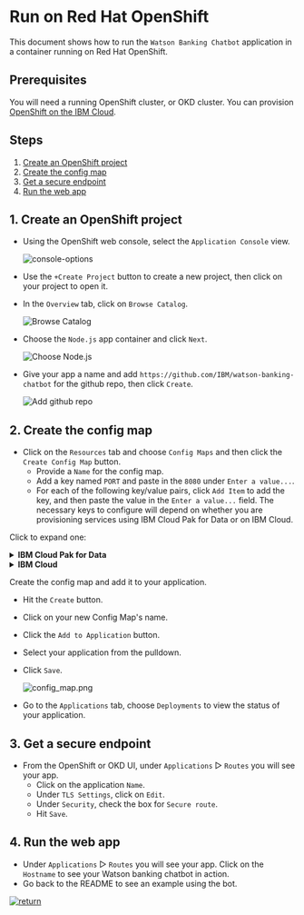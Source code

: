 # Run on Red Hat OpenShift

This document shows how to run the `Watson Banking Chatbot` application in a container running on Red Hat OpenShift.

## Prerequisites

You will need a running OpenShift cluster, or OKD cluster. You can provision [OpenShift on the IBM Cloud](https://cloud.ibm.com/kubernetes/catalog/openshiftcluster).

## Steps

1. [Create an OpenShift project](#1-create-an-openshift-project)
1. [Create the config map](#2-create-the-config-map)
1. [Get a secure endpoint](#3-get-a-secure-endpoint)
1. [Run the web app](#4-run-the-web-app)

## 1. Create an OpenShift project

* Using the OpenShift web console, select the `Application Console` view.

  ![console-options](https://raw.githubusercontent.com/IBM/pattern-utils/master/openshift/openshift-app-console-option.png)

* Use the `+Create Project` button to create a new project, then click on your project to open it.

* In the `Overview` tab, click on `Browse Catalog`.

  ![Browse Catalog](https://raw.githubusercontent.com/IBM/pattern-utils/master/openshift/openshift-browse-catalog.png)

* Choose the `Node.js` app container and click `Next`.

  ![Choose Node.js](https://raw.githubusercontent.com/IBM/pattern-utils/master/openshift/openshift-choose-nodejs.png)

* Give your app a name and add `https://github.com/IBM/watson-banking-chatbot` for the github repo, then click `Create`.

  ![Add github repo](https://raw.githubusercontent.com/IBM/pattern-utils/master/openshift/openshift-add-github-repo.png)

## 2. Create the config map

* Click on the `Resources` tab and choose `Config Maps` and then click the `Create Config Map` button.
  * Provide a `Name` for the config map.
  * Add a key named `PORT` and paste in the `8080` under `Enter a value...`.
  * For each of the following key/value pairs, click `Add Item` to add the key, and then paste the value in the `Enter a value...` field. The necessary keys to configure will depend on whether you are provisioning services using IBM Cloud Pak for Data or on IBM Cloud.

Click to expand one:

<details><summary><b>IBM Cloud Pak for Data</b></summary>
<p>

For each service (<b>ASSISTANT, DISCOVERY, and NATURAL_LANGUAGE_UNDERSTANDING</b>) the following settings are needed with the service name as a prefix:

* Set <b>_AUTH_TYPE</b> to <b>cp4d</b>
* Provide the <b>_URL</b>, <b>_USERNAME</b> and <b>_PASSWORD</b> for the user added to this service instance.
* For the <b>_AUTH_URL</b> use the base fragment of your URL including the host and port. <i>I.e. https://{cpd_cluster_host}{:port}</i>.
* If your CPD installation is using a self-signed certificate, you need to disable SSL verification with both <b>_AUTH_DISABLE_SSL</b> and <b>_DISABLE_SSL</b>. Disable SSL only if absolutely necessary, and take steps to enable SSL as soon as possible.

  | Key | Value |
  | --- | --- |
  | ASSISTANT_AUTH_TYPE | cp4d |
  | ASSISTANT_URL | https://{cpd_cluster_host}{:port}/assistant/{release}/instances/{instance_id}/api |
  | ASSISTANT_AUTH_URL | https://{cpd_cluster_host}{:port} |
  | ASSISTANT_USERNAME | <add_assistant_username> |
  | ASSISTANT_PASSWORD | <add_assistant_password> |
  | ASSISTANT_DISABLE_SSL | true or false |
  | ASSISTANT_AUTH_DISABLE_SSL | true or false |
  | DISCOVERY_AUTH_TYPE | cp4d |
  | DISCOVERY_URL | https://{cpd_cluster_host}{:port}/natural-language-understanding/{release}/instances/{instance_id}/api |
  | DISCOVERY_AUTH_URL | https://{cpd_cluster_host}{:port} |
  | DISCOVERY_USERNAME | <add_discovery_username> |
  | DISCOVERY_PASSWORD | <add_discovery_password> |
  | DISCOVERY_DISABLE_SSL | true or false |
  | DISCOVERY_AUTH_DISABLE_SSL | true or false |
  | NATURAL_LANGUAGE_UNDERSTANDING_AUTH_TYPE | cp4d |
  | NATURAL_LANGUAGE_UNDERSTANDING_URL | https://{cpd_cluster_host}{:port}/discovery/{release}/instances/{instance_id}/api |
  | NATURAL_LANGUAGE_UNDERSTANDING_AUTH_URL | https://{cpd_cluster_host}{:port} |
  | NATURAL_LANGUAGE_UNDERSTANDING_USERNAME | <add_nlu_username> |
  | NATURAL_LANGUAGE_UNDERSTANDING_PASSWORD | <add_nlu_password> |
  | NATURAL_LANGUAGE_UNDERSTANDING_DISABLE_SSL | true or false |
  | NATURAL_LANGUAGE_UNDERSTANDING_AUTH_DISABLE_SSL | true or false |

</p>
</details>

<details><summary><b>IBM Cloud</b></summary>
<p>

For each service (<b>ASSISTANT, DISCOVERY, and NATURAL_LANGUAGE_UNDERSTANDING</b>) the following settings are needed with the service name as a prefix:

* Set <b>_AUTH_TYPE</b> to <b>iam</b>
* Provide the <b>_URL</b> and <b>_APIKEY</b> collected when you created the services.

  | Key | Value |
  | --- | --- |
  | ASSISTANT_AUTH_TYPE | iam |
  | ASSISTANT_APIKEY | <add_assistant_apikey> |
  | ASSISTANT_URL | <add_assistant_url> |
  | DISCOVERY_AUTH_TYPE | iam |
  | DISCOVERY_APIKEY | <add_discovery_apikey> |
  | DISCOVERY_URL | <add_discovery_url> |
  | NATURAL_LANGUAGE_UNDERSTANDING_AUTH_TYPE | iam |
  | NATURAL_LANGUAGE_UNDERSTANDING_APIKEY | <add_nlu_apikey> |
  | NATURAL_LANGUAGE_UNDERSTANDING_URL | <add_nlu_url> |

</p>
</details>

Create the config map and add it to your application.

* Hit the `Create` button.
* Click on your new Config Map's name.
* Click the `Add to Application` button.
* Select your application from the pulldown.
* Click `Save`.

  ![config_map.png](images/config_map.png)

* Go to the `Applications` tab, choose `Deployments` to view the status of your application.

## 3. Get a secure endpoint

* From the OpenShift or OKD UI, under `Applications` ▷ `Routes` you will see your app.
  * Click on the application `Name`.
  * Under `TLS Settings`, click on `Edit`.
  * Under `Security`, check the box for `Secure route`.
  * Hit `Save`.

## 4. Run the web app

* Under `Applications` ▷ `Routes` you will see your app. Click on the `Hostname` to see your Watson banking chatbot in action.
* Go back to the README to see an example using the bot.

[![return](https://raw.githubusercontent.com/IBM/pattern-utils/master/deploy-buttons/return.png)](https://github.com/IBM/watson-banking-chatbot#sample-output)
